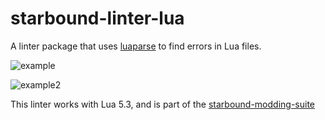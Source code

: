 # starbound-linter-lua
A linter package that uses [luaparse](https://www.npmjs.com/package/luaparse) to find errors in Lua files.

![example](https://i.imgur.com/TnPreWk.png)

![example2](https://i.imgur.com/OAol44d.png)

This linter works with Lua 5.3, and is part of the [starbound-modding-suite](https://github.com/C0bra5/starbound-modding-suite)
